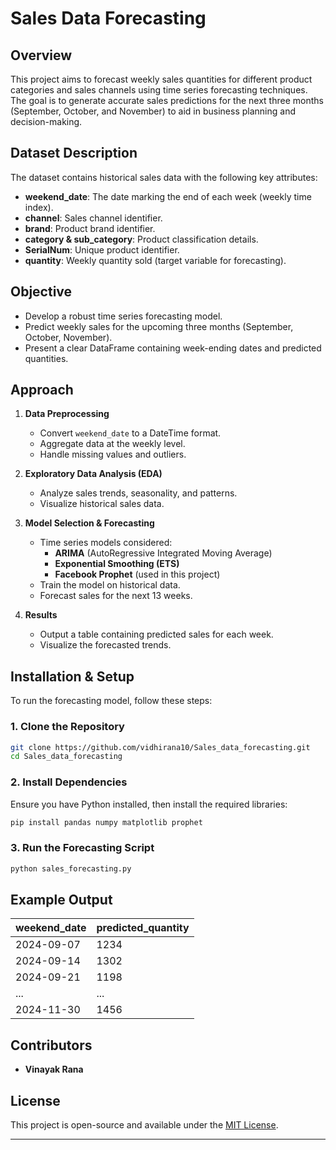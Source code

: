 
# **Sales Data Forecasting**  

## **Overview**  
This project aims to forecast weekly sales quantities for different product categories and sales channels using time series forecasting techniques. The goal is to generate accurate sales predictions for the next three months (September, October, and November) to aid in business planning and decision-making.  

## **Dataset Description**  
The dataset contains historical sales data with the following key attributes:  

- **weekend_date**: The date marking the end of each week (weekly time index).  
- **channel**: Sales channel identifier.  
- **brand**: Product brand identifier.  
- **category & sub_category**: Product classification details.  
- **SerialNum**: Unique product identifier.  
- **quantity**: Weekly quantity sold (target variable for forecasting).  

## **Objective**  
- Develop a robust time series forecasting model.  
- Predict weekly sales for the upcoming three months (September, October, November).  
- Present a clear DataFrame containing week-ending dates and predicted quantities.  

## **Approach**  
1. **Data Preprocessing**  
   - Convert `weekend_date` to a DateTime format.  
   - Aggregate data at the weekly level.  
   - Handle missing values and outliers.  

2. **Exploratory Data Analysis (EDA)**  
   - Analyze sales trends, seasonality, and patterns.  
   - Visualize historical sales data.  

3. **Model Selection & Forecasting**  
   - Time series models considered:  
     - **ARIMA** (AutoRegressive Integrated Moving Average)  
     - **Exponential Smoothing (ETS)**  
     - **Facebook Prophet** (used in this project)  
   - Train the model on historical data.  
   - Forecast sales for the next 13 weeks.  

4. **Results**  
   - Output a table containing predicted sales for each week.  
   - Visualize the forecasted trends.  

## **Installation & Setup**  
To run the forecasting model, follow these steps:  

### **1. Clone the Repository**  
```bash
git clone https://github.com/vidhirana10/Sales_data_forecasting.git
cd Sales_data_forecasting
```

### **2. Install Dependencies**  
Ensure you have Python installed, then install the required libraries:  
```bash
pip install pandas numpy matplotlib prophet
```

### **3. Run the Forecasting Script**  
```bash
python sales_forecasting.py
```

## **Example Output**  
| weekend_date | predicted_quantity |
|-------------|--------------------|
| 2024-09-07  | 1234               |
| 2024-09-14  | 1302               |
| 2024-09-21  | 1198               |
| ...         | ...                |
| 2024-11-30  | 1456               |

## **Contributors**  
- **Vinayak Rana**  

## **License**  
This project is open-source and available under the [MIT License](LICENSE).  

---

